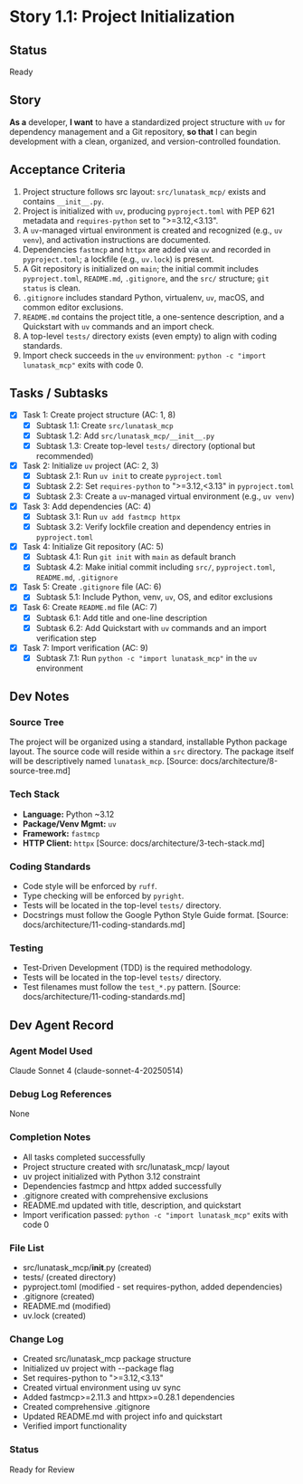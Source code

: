 # Story 1.1: Project Initialization

## Status
Ready

## Story
**As a** developer,
**I want** to have a standardized project structure with `uv` for dependency management and a Git repository,
**so that** I can begin development with a clean, organized, and version-controlled foundation.

## Acceptance Criteria
1. Project structure follows src layout: `src/lunatask_mcp/` exists and contains `__init__.py`.
2. Project is initialized with `uv`, producing `pyproject.toml` with PEP 621 metadata and `requires-python` set to ">=3.12,<3.13".
3. A `uv`-managed virtual environment is created and recognized (e.g., `uv venv`), and activation instructions are documented.
4. Dependencies `fastmcp` and `httpx` are added via `uv` and recorded in `pyproject.toml`; a lockfile (e.g., `uv.lock`) is present.
5. A Git repository is initialized on `main`; the initial commit includes `pyproject.toml`, `README.md`, `.gitignore`, and the `src/` structure; `git status` is clean.
6. `.gitignore` includes standard Python, virtualenv, `uv`, macOS, and common editor exclusions.
7. `README.md` contains the project title, a one-sentence description, and a Quickstart with `uv` commands and an import check.
8. A top-level `tests/` directory exists (even empty) to align with coding standards.
9. Import check succeeds in the `uv` environment: `python -c "import lunatask_mcp"` exits with code 0.

## Tasks / Subtasks
- [x] Task 1: Create project structure (AC: 1, 8)
    - [x] Subtask 1.1: Create `src/lunatask_mcp`
    - [x] Subtask 1.2: Add `src/lunatask_mcp/__init__.py`
    - [x] Subtask 1.3: Create top-level `tests/` directory (optional but recommended)
- [x] Task 2: Initialize `uv` project (AC: 2, 3)
    - [x] Subtask 2.1: Run `uv init` to create `pyproject.toml`
    - [x] Subtask 2.2: Set `requires-python` to ">=3.12,<3.13" in `pyproject.toml`
    - [x] Subtask 2.3: Create a `uv`-managed virtual environment (e.g., `uv venv`)
- [x] Task 3: Add dependencies (AC: 4)
    - [x] Subtask 3.1: Run `uv add fastmcp httpx`
    - [x] Subtask 3.2: Verify lockfile creation and dependency entries in `pyproject.toml`
- [x] Task 4: Initialize Git repository (AC: 5)
    - [x] Subtask 4.1: Run `git init` with `main` as default branch
    - [x] Subtask 4.2: Make initial commit including `src/`, `pyproject.toml`, `README.md`, `.gitignore`
- [x] Task 5: Create `.gitignore` file (AC: 6)
    - [x] Subtask 5.1: Include Python, venv, `uv`, OS, and editor exclusions
- [x] Task 6: Create `README.md` file (AC: 7)
    - [x] Subtask 6.1: Add title and one-line description
    - [x] Subtask 6.2: Add Quickstart with `uv` commands and an import verification step
- [x] Task 7: Import verification (AC: 9)
    - [x] Subtask 7.1: Run `python -c "import lunatask_mcp"` in the `uv` environment

## Dev Notes

### Source Tree
The project will be organized using a standard, installable Python package layout. The source code will reside within a `src` directory. The package itself will be descriptively named `lunatask_mcp`. [Source: docs/architecture/8-source-tree.md]

### Tech Stack
*   **Language:** Python ~3.12
*   **Package/Venv Mgmt:** `uv`
*   **Framework:** `fastmcp`
*   **HTTP Client:** `httpx`
[Source: docs/architecture/3-tech-stack.md]

### Coding Standards
*   Code style will be enforced by `ruff`.
*   Type checking will be enforced by `pyright`.
*   Tests will be located in the top-level `tests/` directory.
*   Docstrings must follow the Google Python Style Guide format.
[Source: docs/architecture/11-coding-standards.md]

### Testing
*   Test-Driven Development (TDD) is the required methodology.
*   Tests will be located in the top-level `tests/` directory.
*   Test filenames must follow the `test_*.py` pattern.
[Source: docs/architecture/11-coding-standards.md]

## Dev Agent Record

### Agent Model Used
Claude Sonnet 4 (claude-sonnet-4-20250514)

### Debug Log References
None

### Completion Notes
- All tasks completed successfully
- Project structure created with src/lunatask_mcp/ layout
- uv project initialized with Python 3.12 constraint
- Dependencies fastmcp and httpx added successfully
- .gitignore created with comprehensive exclusions
- README.md updated with title, description, and quickstart
- Import verification passed: `python -c "import lunatask_mcp"` exits with code 0

### File List
- src/lunatask_mcp/__init__.py (created)
- tests/ (created directory)
- pyproject.toml (modified - set requires-python, added dependencies)
- .gitignore (created)
- README.md (modified)
- uv.lock (created)

### Change Log
- Created src/lunatask_mcp package structure
- Initialized uv project with --package flag
- Set requires-python to ">=3.12,<3.13"
- Created virtual environment using uv sync
- Added fastmcp>=2.11.3 and httpx>=0.28.1 dependencies
- Created comprehensive .gitignore
- Updated README.md with project info and quickstart
- Verified import functionality

### Status
Ready for Review
